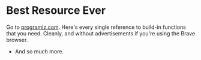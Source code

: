 # Best Resource Ever

Go to [programiz.com](https://www.programiz.com/python-programming/methods). Here's every single reference to build-in functions that you need. Cleanly, and without advertisements if you're using the Brave browser.

* And so much more.

